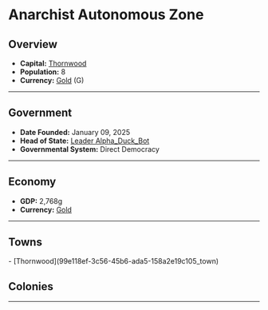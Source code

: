 <!--UNDEDITED FILE, remove this entire line if this file has been edited!-->
# <!--NAME-->Anarchist Autonomous Zone<!--NAME-->

## Overview

- **Capital:** <!--CAPITAL_LINK-->[Thornwood](99e118ef-3c56-45b6-ada5-158a2e19c105_town)<!--CAPITAL_LINK-->
- **Population:** <!--POPULATION-->8<!--POPULATION-->
- **Currency:** <!--CURRENCY_LINK-->[Gold](Gold_currency)<!--CURRENCY_LINK--> (<!--CURRENCY_ABV-->G<!--CURRENCY_ABV-->)

---

## Government

- **Date Founded:** <!--FOUNDED-->January 09, 2025<!--FOUNDED-->
- **Head of State:** <!--LEADER_TITLE_LINK-->[Leader Alpha_Duck_Bot](Alpha_Duck_Bot_user)<!--LEADER_TITLE_LINK-->
- **Governmental System:** <!--GOVERNMENT-->Direct Democracy<!--GOVERNMENT-->

---

## Economy

- **GDP:** <!--GDP-->2,768g<!--GDP-->
- **Currency:** <!--CURRENCY_LINK-->[Gold](Gold_currency)<!--CURRENCY_LINK-->

---

## Towns

<!--TOWNS-->- [Thornwood](99e118ef-3c56-45b6-ada5-158a2e19c105_town)<!--TOWNS-->

## Colonies

<!--COLONIES--><!--COLONIES-->

---
